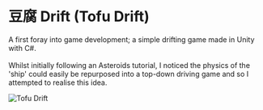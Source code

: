 # 豆腐 Drift (Tofu Drift)

A first foray into game development; a simple drifting game made in Unity with C#. <br>
<br>
Whilst initially following an Asteroids tutorial, I noticed the physics of the 'ship' could easily be repurposed into a top-down driving game and so I attempted to realise this idea.

![Tofu Drift](https://github.com/dmcalp/tofu-drift-unity/blob/master/Tofu%20Preview_2.gif)
